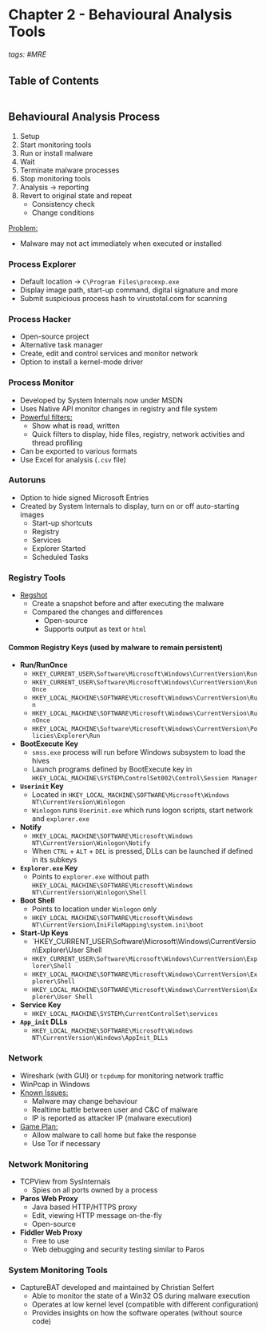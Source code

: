 # Chapter 2 - Behavioural Analysis Tools

###### tags: #MRE 

## Table of Contents
```toc
```

## Behavioural Analysis Process
1. Setup
2. Start monitoring tools
3. Run or install malware
4. Wait
5. Terminate malware processes
6. Stop monitoring tools
7. Analysis -> reporting
8. Revert to original state and repeat
	- Consistency check
	- Change conditions

<u>Problem:</u>
- Malware may not act immediately when executed or installed

### Process Explorer
- Default location -> `C\Program Files\procexp.exe`
- Display image path, start-up command, digital signature and more
- Submit suspicious process hash to virustotal.com for scanning

### Process Hacker
- Open-source project
- Alternative task manager
- Create, edit and control services and monitor network
- Option to install a kernel-mode driver

### Process Monitor
- Developed by System Internals now under MSDN
- Uses Native API monitor changes in registry and file system
- <u>Powerful filters:</u>
	- Show what is read, written
	- Quick filters to display, hide files, registry, network activities and thread profiling
- Can be exported to various formats
- Use Excel for analysis (`.csv` file)

### Autoruns
- Option to hide signed Microsoft Entries
- Created by System Internals to display, turn on or off auto-starting images
	- Start-up shortcuts
	- Registry
	- Services
	- Explorer Started
	- Scheduled Tasks

### Registry Tools
- <u>Regshot</u>
	- Create a snapshot before and after executing the malware
	- Compared the changes and differences
		- Open-source
		- Supports output as text or `html`

#### Common Registry Keys (used by malware to remain persistent)
- **Run/RunOnce**
	- `HKEY_CURRENT_USER\Software\Microsoft\Windows\CurrentVersion\Run`
	- `HKEY_CURRENT_USER\Software\Microsoft\Windows\CurrentVersion\RunOnce`
	- `HKEY_LOCAL_MACHINE\SOFTWARE\Microsoft\Windows\CurrentVersion\Run`
	- `HKEY_LOCAL_MACHINE\SOFTWARE\Microsoft\Windows\CurrentVersion\RunOnce`
	- `HKEY_LOCAL_MACHINE\Software\Microsoft\Windows\CurrentVersion\Policies\Explorer\Run`
- **BootExecute Key**
	- `smss.exe` process will run before Windows subsystem to load the hives
	- Launch programs defined by BootExecute key in `HKEY_LOCAL_MACHINE\SYSTEM\ControlSet002\Control\Session Manager`
- **`Userinit` Key**
	- Located in `HKEY_LOCAL_MACHINE\SOFTWARE\Microsoft\Windows NT\CurrentVersion\Winlogon`
	- `Winlogon` runs `Userinit.exe` which runs logon scripts, start network and `explorer.exe`
- **Notify**
	- `HKEY_LOCAL_MACHINE\SOFTWARE\Microsoft\Windows NT\CurrentVersion\Winlogon\Notify`
	- When `CTRL` + `ALT` + `DEL` is pressed, DLLs can be launched if defined in its subkeys
- **`Explorer.exe` Key**
	- Points to `explorer.exe` without path `HKEY_LOCAL_MACHINE\SOFTWARE\Microsoft\Windows NT\CurrentVersion\Winlogon\Shell`
- **Boot Shell**
	- Points to location under `Winlogon` only
	- `HKEY_LOCAL_MACHINE\SOFTWARE\Microsoft\Windows NT\CurrentVersion\IniFileMapping\system.ini\boot`
- **Start-Up Keys**
	- `HKEY_CURRENT_USER\Software\Microsoft\Windows\CurrentVersion\Explorer\User Shell 
	- `HKEY_CURRENT_USER\Software\Microsoft\Windows\CurrentVersion\Explorer\Shell `
	- `HKEY_LOCAL_MACHINE\SOFTWARE\Microsoft\Windows\CurrentVersion\Explorer\Shell `
	- `HKEY_LOCAL_MACHINE\SOFTWARE\Microsoft\Windows\CurrentVersion\Explorer\User Shell`
- **Service Key**
	- `HKEY_LOCAL_MACHINE\SYSTEM\CurrentControlSet\services`
- **`App_init` DLLs**
	- `HKEY_LOCAL_MACHINE\SOFTWARE\Microsoft\Windows NT\CurrentVersion\Windows\AppInit_DLLs`

### Network
- Wireshark (with GUI) or `tcpdump` for monitoring network traffic
- WinPcap in Windows
- <u>Known Issues:</u>
	- Malware may change behaviour
	- Realtime battle between user and C&C of malware
	- IP is reported as attacker IP (malware execution)
- <u>Game Plan:</u>
	- Allow malware to call home but fake the response
	- Use Tor if necessary

### Network Monitoring
- TCPView from SysInternals
	- Spies on all ports owned by a process
- **Paros Web Proxy**
	- Java based HTTP/HTTPS proxy
	- Edit, viewing HTTP message on-the-fly
	- Open-source
- **Fiddler Web Proxy**
	- Free to use
	- Web debugging and security testing similar to Paros

### System Monitoring Tools
- CaptureBAT developed and maintained by Christian Selfert
	- Able to monitor the state of a Win32 OS during malware execution
	- Operates at low kernel level (compatible with different configuration)
	- Provides insights on how the software operates (without source code)